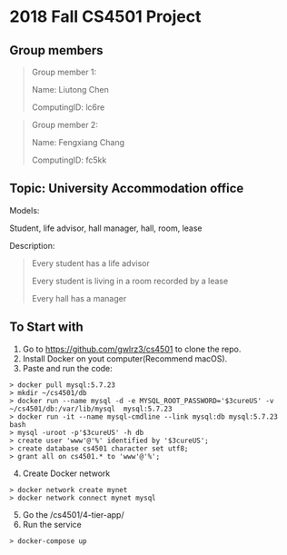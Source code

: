 # 2018 Fall CS4501 Project

## Group members

> Group member 1:
> 
> Name: Liutong Chen
> 
> ComputingID: lc6re

> Group member 2:
> 
> Name: Fengxiang Chang
> 
> ComputingID: fc5kk

## Topic: University Accommodation office

Models:

Student, life advisor, hall manager, hall, room, lease

Description:

> Every student has a life advisor
>
> Every student is living in a room recorded by a lease
>
> Every hall has a manager


## To Start with

1. Go to https://github.com/gwlrz3/cs4501 to clone the repo.
2. Install Docker on yout computer(Recommend macOS).
3. Paste and run the code:
``` shell
> docker pull mysql:5.7.23
> mkdir ~/cs4501/db
> docker run --name mysql -d -e MYSQL_ROOT_PASSWORD='$3cureUS' -v ~/cs4501/db:/var/lib/mysql  mysql:5.7.23
> docker run -it --name mysql-cmdline --link mysql:db mysql:5.7.23 bash
> mysql -uroot -p'$3cureUS' -h db
> create user 'www'@'%' identified by '$3cureUS';
> create database cs4501 character set utf8;
> grant all on cs4501.* to 'www'@'%';
```
4. Create Docker network
```
> docker network create mynet
> docker network connect mynet mysql
```
5. Go the /cs4501/4-tier-app/
6. Run the service
```
> docker-compose up
```
